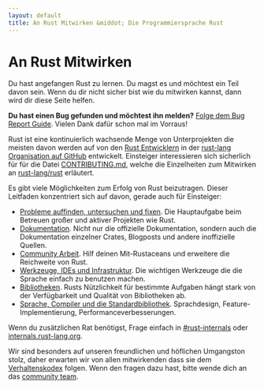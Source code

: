 ```yaml
---
layout: default
title: An Rust Mitwirken &middot; Die Programmiersprache Rust
---
```


# An Rust Mitwirken

Du hast angefangen Rust zu lernen.
Du magst es und möchtest ein Teil davon sein.
Wenn du dir nicht sicher bist wie du mitwirken kannst, dann wird dir diese Seite helfen.

**Du hast einen Bug gefunden und möchtest ihn melden?** [Folge dem Bug Report Guide][bugs].
Vielen Dank dafür schon mal im Vorraus!

Rust ist eine kontinuierlich wachsende Menge von Unterprojekten
die meisten davon werden auf von den [Rust Entwicklern][devs] in der [rust-lang Organisation auf GitHub][rust-lang] entwickelt.
Einsteiger interessieren sich sicherlich für für die Datei [CONTRIBUTING.md],
welche die Einzelheiten zum Mitwirken an [rust-lang/rust] erläutert.

Es gibt viele Möglichkeiten zum Erfolg von Rust beizutragen.
Dieser Leitfaden konzentriert sich auf davon, gerade auch für Einsteiger:

* [Probleme auffinden, untersuchen und fixen](contribute-bugs.html).
  Die Hauptaufgabe beim Betreuen großer und aktiver Projekten wie Rust.
* [Dokumentation](contribute-docs.html).
  Nicht nur die offizielle Dokumentation, sondern auch die Dokumentation einzelner Crates, Blogposts und andere inoffizielle Quellen.
* [Community Arbeit](contribute-community.html).
  Hilf deinen Mit-Rustaceans und erweitere die Reichweite von Rust.
* [Werkzeuge, IDEs und Infrastruktur](contribute-tools.html).
  Die wichtigen Werkzeuge die die Sprache einfach zu benutzen machen.
* [Bibliotheken](contribute-libs.html).
  Rusts Nützlichkeit für bestimmte Aufgaben hängt stark von der Verfügbarkeit und Qualität von Bibliotheken ab.
* [Sprache, Compiler und die Standardbibliothek](contribute-compiler.html).
  Sprachdesign, Feature-Implementierung, Performanceverbesserungen.

Wenn du zusätzlichen Rat benötigst, Frage einfach in [#rust-internals] oder [internals.rust-lang.org].

Wir sind besonders auf unseren freundlichen und höflichen Umgangston stolz, daher erwarten wir von allen mitwirkenden dass sie dem [Verhaltenskodex][coc] folgen.
Wenn den fragen dazu hast, bitte wende dich an das [community team].

<!--
TODO: Write a guide to rust processes and governance to link from here
TODO: List of active initiatives
TODO: Write guide to advertising Rust projects to link from
libs / community building
-->

[#rust-internals]: https://client00.chat.mibbit.com/?server=irc.mozilla.org&channel=%23rust-internals
[CONTRIBUTING.md]: https://github.com/rust-lang/rust/blob/master/CONTRIBUTING.md
[bugs]: https://github.com/rust-lang/rust/blob/master/CONTRIBUTING.md#bug-reports
[coc]: https://www.rust-lang.org/conduct.html
[community team]: https://www.rust-lang.org/team.html#Community
[dev_proc]: community.html#rust-development
[devs]: https://github.com/rust-lang/rust/graphs/contributors
[internals.rust-lang.org]: https://internals.rust-lang.org/
[rust-lang/rust]: https://github.com/rust-lang/rust
[rust-lang]: https://github.com/rust-lang
